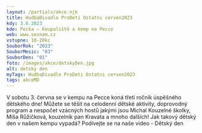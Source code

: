 ```yaml
---
layout: /partials/akce.njk
title: HudbaDivadlo ProDeti Ostatni cerven2023
kdy: 3.6.2023
kde: Pecka – Koupaliště a kemp na Pecce
web: www.seznam.cz
vstupne: 10-20kc
SouborRok: "2023"
SouborMesic: "03"
SouborDen: "01"
foto: /images/akce/detskyDen.jpg
alt: detsky den
myTags: HudbaDivadlo ProDeti Ostatni cerven2023
tags: akceMD
---
```


V sobotu 3. června se v kempu na Pecce koná třetí ročník úspěšného dětského dne! Můžete se těšit na celodenní dětské aktivity, doprovodný program a nespočet vzácných hostů jakými jsou Michal Kouzelné školky, Míša Růžičková, kouzelník pan Kravata a mnoho dalších! Jak takový dětský den v našem kempu vypadá? Podívejte se na naše video - Dětský den